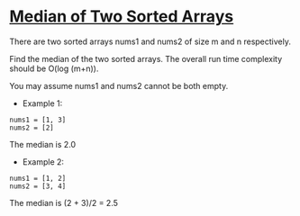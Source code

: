 # [Median of Two Sorted Arrays](https://leetcode.com/problems/median-of-two-sorted-arrays/)

There are two sorted arrays nums1 and nums2 of size m and n respectively.

Find the median of the two sorted arrays. The overall run time complexity should be O(log (m+n)).

You may assume nums1 and nums2 cannot be both empty.

- Example 1:
```
nums1 = [1, 3]
nums2 = [2]
```
The median is 2.0

- Example 2:
```
nums1 = [1, 2]
nums2 = [3, 4]
```
The median is (2 + 3)/2 = 2.5

